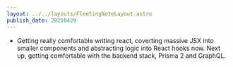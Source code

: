 ```yaml
---
layout: ../../layouts/FleetingNoteLayout.astro
publish_date: 20210429
---
```


- Getting really comfortable writing react, coverting massive JSX into smaller components and abstracting logic into React hooks now. Next up, getting comfortable with the backend stack, Prisma 2 and GraphQL.
